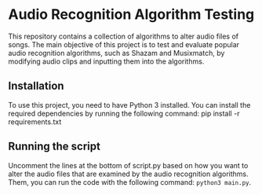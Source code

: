 # Audio Recognition Algorithm Testing

This repository contains a collection of algorithms to alter audio files of songs. The main objective of this project is to test and evaluate popular audio recognition algorithms, such as Shazam and Musixmatch, by modifying audio clips and inputting them into the algorithms.

## Installation

To use this project, you need to have Python 3 installed. You can install the required dependencies by running the following command:
pip install -r requirements.txt

## Running the script
Uncomment the lines at the bottom of script.py based on how you want to alter the audio files that are examined by the audio recognition algorithms. Them, you can run the code with the following command: `python3 main.py`.

